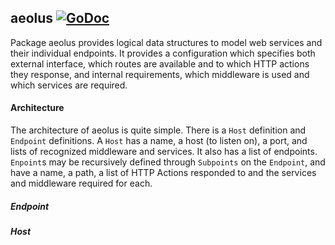 aeolus [![GoDoc](https://godoc.org/github.com/elos/aeolus?status.svg)](https://godoc.org/github.com/elos/aeolus)
------

Package aeolus provides logical data structures to model web services and their individual endpoints. It provides a configuration which specifies both external interface, which routes are available and to which HTTP actions they response, and internal requirements, which middleware is used and which services are required.

#### Architecture
The architecture of aeolus is quite simple. There is a `Host` definition and `Endpoint` definitions. A `Host` has a name, a host (to listen on), a port, and lists of recognized middleware and services. It also has a list of endpoints. `Enpoint`s may be recursively defined through `Subpoints` on the `Endpoint`, and have a name, a path, a list of HTTP Actions responded to and the services and middleware required for each.

##### Endpoint
##### Host
